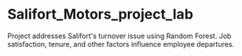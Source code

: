 # Salifort_Motors_project_lab
Project addresses Salifort's turnover issue using Random Forest. Job satisfaction, tenure, and other factors influence employee departures.

